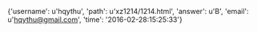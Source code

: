 {'username': u'hqythu', 'path': u'xz1214/1214.html', 'answer': u'B', 'email': u'hqythu@gmail.com', 'time': '2016-02-28:15:25:33'}
